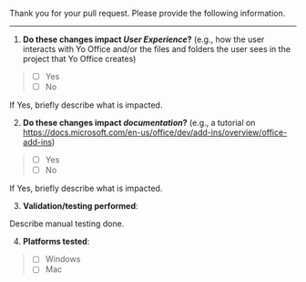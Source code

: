 Thank you for your pull request. Please provide the following information.

---

1. **Do these changes impact *User Experience*?** (e.g., how the user interacts with Yo Office and/or the files and folders the user sees in the project that Yo Office creates)
> 
> * [ ]  Yes
> * [ ]  No

If Yes, briefly describe what is impacted.


2. **Do these changes impact *documentation*?** (e.g., a tutorial on https://docs.microsoft.com/en-us/office/dev/add-ins/overview/office-add-ins)
> 
> * [ ]  Yes
> * [ ]  No

If Yes, briefly describe what is impacted.


3. **Validation/testing performed**:

Describe manual testing done. 


4. **Platforms tested**:

> * [ ] Windows
> * [ ] Mac
